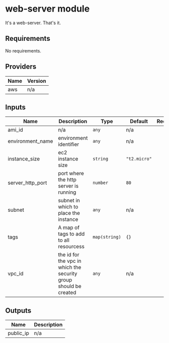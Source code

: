 web-server module
=================

It's a web-server. That's it.

<!-- BEGINNING OF PRE-COMMIT-TERRAFORM DOCS HOOK -->
## Requirements

No requirements.

## Providers

| Name | Version |
|------|---------|
| aws | n/a |

## Inputs

| Name | Description | Type | Default | Required |
|------|-------------|------|---------|:--------:|
| ami\_id | n/a | `any` | n/a | yes |
| environment\_name | environment identifier | `any` | n/a | yes |
| instance\_size | ec2 instance size | `string` | `"t2.micro"` | no |
| server\_http\_port | port where the http server is running | `number` | `80` | no |
| subnet | subnet in which to place the instance | `any` | n/a | yes |
| tags | A map of tags to add to all resourcess | `map(string)` | `{}` | no |
| vpc\_id | the id for the vpc in which the security group should be created | `any` | n/a | yes |

## Outputs

| Name | Description |
|------|-------------|
| public\_ip | n/a |

<!-- END OF PRE-COMMIT-TERRAFORM DOCS HOOK -->
